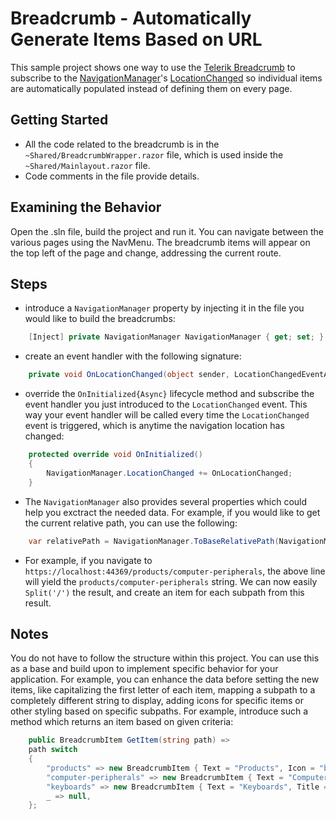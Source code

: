 # Breadcrumb - Automatically Generate Items Based on URL

This sample project shows one way to use the [Telerik Breadcrumb](https://demos.telerik.com/blazor-ui/breadcrumb/overview) to subscribe to the [NavigationManager](https://docs.microsoft.com/en-us/dotnet/api/microsoft.aspnetcore.components.navigationmanager?view=aspnetcore-5.0)'s [LocationChanged](https://docs.microsoft.com/en-us/dotnet/api/microsoft.aspnetcore.components.navigationmanager.locationchanged?view=aspnetcore-5.0) so individual items are automatically populated instead of defining them on every page.

## Getting Started
* All the code related to the breadcrumb is in the `~Shared/BreadcrumbWrapper.razor` file, which is used inside the `~Shared/Mainlayout.razor` file.
* Code comments in the file provide details.

## Examining the Behavior
Open the .sln file, build the project and run it. You can navigate between the various pages using the NavMenu. The breadcrumb items will appear on the top left of the page and change, addressing the current route.

## Steps
- introduce a `NavigationManager` property by injecting it in the file you would like to build the breadcrumbs:
```cs
    [Inject] private NavigationManager NavigationManager { get; set; }
```
- create an event handler with the following signature:
```cs
    private void OnLocationChanged(object sender, LocationChangedEventArgs e) {}
```
- override the `OnInitialized{Async}` lifecycle method and subscribe the event handler you just introduced to the `LocationChanged` event. This way your event handler will be called every time the `LocationChanged` event is triggered, which is anytime the navigation location has changed:
```cs
    protected override void OnInitialized()
    {
        NavigationManager.LocationChanged += OnLocationChanged;
    }
```
- The `NavigationManager` also provides several properties which could help you exctract the needed data. For example, if you would like to get the current relative path, you can use the following:
```cs
    var relativePath = NavigationManager.ToBaseRelativePath(NavigationManager.Uri);
```
- For example, if you navigate to `https://localhost:44369/products/computer-peripherals`, the above line will yield the `products/computer-peripherals` string. We can now easily `Split('/')` the result, and create an item for each subpath from this result.

## Notes 
You do not have to follow the structure within this project. You can use this as a base and build upon to implement specific behavior for your application. For example, you can enhance the data before setting the new items, like capitalizing the first letter of each item, mapping a subpath to a completely different string to display, adding icons for specific items or other styling based on specific subpaths. For example, introduce such a method which returns an item based on given criteria:

```cs
    public BreadcrumbItem GetItem(string path) =>
    path switch
    {
        "products" => new BreadcrumbItem { Text = "Products", Icon = "barcode", Title = "Products", Url = "/products" },
        "computer-peripherals" => new BreadcrumbItem { Text = "Computer Peripherals", Icon = "camera", Title = "Products", Url = "/products/computer-peripherals" },
        "keyboards" => new BreadcrumbItem { Text = "Keyboards", Title = "Keyboards", ImageUrl = "images/keyboard.png", Url = "/products/computer-peripherals/keyboards" },
        _ => null,
    };
```